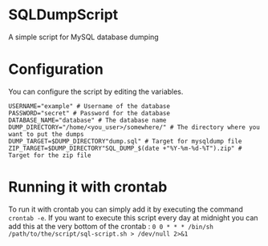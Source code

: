 # SQLDumpScript
A simple script for MySQL database dumping

# Configuration
You can configure the script by editing the variables.
```shell
USERNAME="example" # Username of the database
PASSWORD="secret" # Password for the database
DATABASE_NAME="database" # The database name
DUMP_DIRECTORY="/home/<you_user>/somewhere/" # The directory where you want to put the dumps
DUMP_TARGET=$DUMP_DIRECTORY"dump.sql" # Target for mysqldump file
ZIP_TARGET=$DUMP_DIRECTORY"SQL_DUMP_$(date +"%Y-%m-%d-%T").zip" # Target for the zip file
```

# Running it with crontab
To run it with crontab you can simply add it by executing the command ```crontab -e```. If you want to execute this script every day at midnight you can add this at the very bottom of the crontab : ```0 0 * * * /bin/sh /path/to/the/script/sql-script.sh > /dev/null 2>&1```
